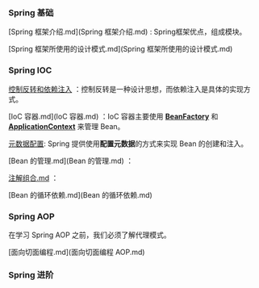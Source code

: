 ### Spring 基础

 [Spring 框架介绍.md](Spring 框架介绍.md) : Spring框架优点，组成模块。

 [Spring 框架所使用的设计模式.md](Spring 框架所使用的设计模式.md) 



### Spring IOC

[控制反转和依赖注入](控制反转和依赖注入.md) ：控制反转是一种设计思想，而依赖注入是具体的实现方式。

[IoC 容器.md](IoC 容器.md) ：IoC 容器主要使用 [**BeanFactory**](https://docs.spring.io/spring-framework/docs/6.1.11/javadoc-api/org/springframework/beans/factory/BeanFactory.html) 和 [**ApplicationContext**](https://docs.spring.io/spring-framework/docs/6.1.11/javadoc-api/org/springframework/context/ApplicationContext.html) 来管理 Bean。

[元数据配置](./元数据配置.md):  Spring 提供使用**配置元数据**的方式来实现 Bean 的创建和注入。

[Bean 的管理.md](Bean 的管理.md) ：

[注解组合.md](注解组合.md) ：

[Bean 的循环依赖.md](Bean 的循环依赖.md) 



### Spring AOP

在学习 Spring AOP 之前，我们必须了解代理模式。

 [面向切面编程.md](面向切面编程 AOP.md) 





### Spring 进阶


